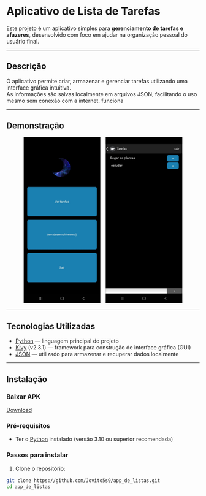 # Aplicativo de Lista de Tarefas

Este projeto é um aplicativo simples para **gerenciamento de tarefas e afazeres**, desenvolvido com foco em ajudar na organização pessoal do usuário final.

---

## Descrição

O aplicativo permite criar, armazenar e gerenciar tarefas utilizando uma interface gráfica intuitiva.  
As informações são salvas localmente em arquivos JSON, facilitando o uso mesmo sem conexão com a internet.
funciona 

---

## Demonstração

<p align="center">
  <img src="assets/tela_inicial.jpeg" width="200" style="margin-right:10px;" />
  <img src="assets/imagem2.jpeg" width="200" />
</p>

---

## Tecnologias Utilizadas

- [Python](https://www.python.org/) — linguagem principal do projeto
- [Kivy](https://kivy.org/) (v2.3.1) — framework para construção de interface gráfica (GUI)
- [JSON](https://www.json.org/json-en.html) — utilizado para armazenar e recuperar dados localmente

---

## Instalação

### Baixar APK

[Download](https://github.com/Jovito5s9/app_de_listas/releases/tag/v0.1)

### Pré-requisitos

- Ter o [Python](https://www.python.org/downloads/) instalado (versão 3.10 ou superior recomendada)

### Passos para instalar

1. Clone o repositório:

```bash
git clone https://github.com/Jovito5s9/app_de_listas.git
cd app_de_listas

